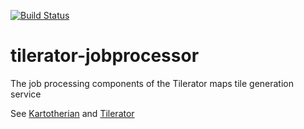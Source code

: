 [![Build Status](https://travis-ci.org/kartotherian/tilerator-jobprocessor.svg?branch=master)](https://travis-ci.org/kartotherian/tilerator-jobprocessor)
# tilerator-jobprocessor

The job processing components of the Tilerator maps tile generation service

See [Kartotherian](https://github.com/kartotherian/kartotherian) and [Tilerator](https://github.com/kartotherian/tilerator)
